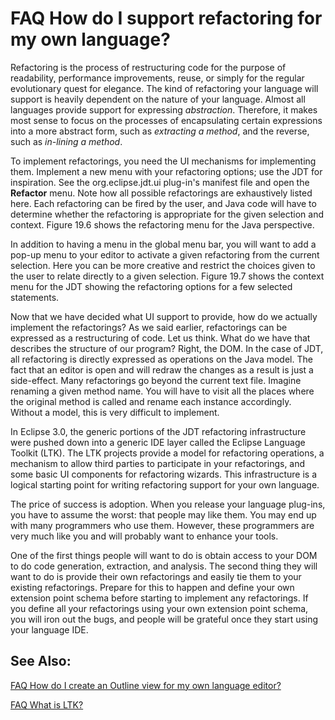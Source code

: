

FAQ How do I support refactoring for my own language?
=====================================================

Refactoring is the process of restructuring code for the purpose of readability, performance improvements, reuse, or simply for the regular evolutionary quest for elegance. The kind of refactoring your language will support is heavily dependent on the nature of your language. Almost all languages provide support for expressing _abstraction_. Therefore, it makes most sense to focus on the processes of encapsulating certain expressions into a more abstract form, such as _extracting a method_, and the reverse, such as _in-lining a method_.

To implement refactorings, you need the UI mechanisms for implementing them. Implement a new menu with your refactoring options; use the JDT for inspiration. See the org.eclipse.jdt.ui plug-in's manifest file and open the **Refactor** menu. Note how all possible refactorings are exhaustively listed here. Each refactoring can be fired by the user, and Java code will have to determine whether the refactoring is appropriate for the given selection and context. Figure 19.6 shows the refactoring menu for the Java perspective.


  
In addition to having a menu in the global menu bar, you will want to add a pop-up menu to your editor to activate a given refactoring from the current selection. Here you can be more creative and restrict the choices given to the user to relate directly to a given selection. Figure 19.7 shows the context menu for the JDT showing the refactoring options for a few selected statements.

Now that we have decided what UI support to provide, how do we actually implement the refactorings? As we said earlier, refactorings can be expressed as a restructuring of code. Let us think. What do we have that describes the structure of our program? Right, the DOM. In the case of JDT, all refactoring is directly expressed as operations on the Java model. The fact that an editor is open and will redraw the changes as a result is just a side-effect. Many refactorings go beyond the current text file. Imagine renaming a given method name. You will have to visit all the places where the original method is called and rename each instance accordingly. Without a model, this is very difficult to implement.

In Eclipse 3.0, the generic portions of the JDT refactoring infrastructure were pushed down into a generic IDE layer called the Eclipse Language Toolkit (LTK). The LTK projects provide a model for refactoring operations, a mechanism to allow third parties to participate in your refactorings, and some basic UI components for refactoring wizards. This infrastructure is a logical starting point for writing refactoring support for your own language.
  
  
The price of success is adoption. When you release your language plug-ins, you have to assume the worst: that people may like them. You may end up with many programmers who use them. However, these programmers are very much like you and will probably want to enhance your tools.

One of the first things people will want to do is obtain access to your DOM to do code generation, extraction, and analysis. The second thing they will want to do is provide their own refactorings and easily tie them to your existing refactorings. Prepare for this to happen and define your own extension point schema before starting to implement any refactorings. If you define all your refactorings using your own extension point schema, you will iron out the bugs, and people will be grateful once they start using your language IDE.

See Also:
---------

[FAQ How do I create an Outline view for my own language editor?](./FAQ_How_do_I_create_an_Outline_view_for_my_own_language_editor.md "FAQ How do I create an Outline view for my own language editor?")

[FAQ What is LTK?](./FAQ_What_is_LTK.md "FAQ What is LTK?")

